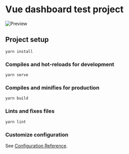 # Vue dashboard test project

![Preview](https://i.ibb.co/0Bs4FZX/Screenshot-2020-11-01-at-03-06-23.png)

## Project setup
```
yarn install
```

### Compiles and hot-reloads for development
```
yarn serve
```

### Compiles and minifies for production
```
yarn build
```

### Lints and fixes files
```
yarn lint
```

### Customize configuration
See [Configuration Reference](https://cli.vuejs.org/config/).
